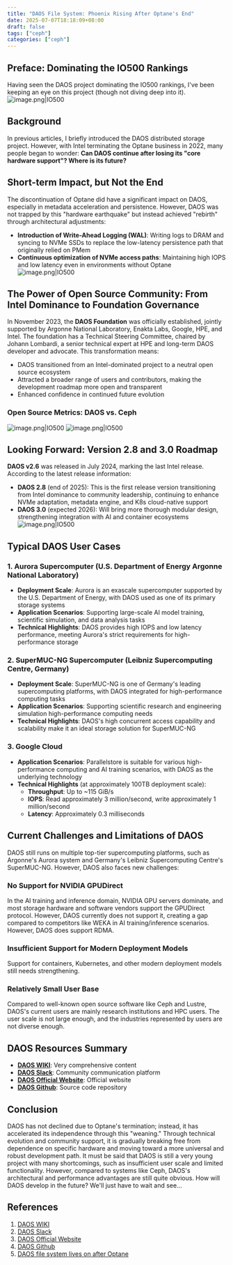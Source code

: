 ```yaml
---
title: "DAOS File System: Phoenix Rising After Optane's End"
date: 2025-07-07T18:18:09+08:00
draft: false
tags: ["ceph"]
categories: ["ceph"]
---
```

## Preface: Dominating the IO500 Rankings
Having seen the DAOS project dominating the IO500 rankings, I've been keeping an eye on this project (though not diving deep into it).
![image.png|IO500](../../image/io500.png)
## Background
In previous articles, I briefly introduced the DAOS distributed storage project.
However, with Intel terminating the Optane business in 2022, many people began to wonder: **Can DAOS continue after losing its "core hardware support"? Where is its future?**
## Short-term Impact, but Not the End
The discontinuation of Optane did have a significant impact on DAOS, especially in metadata acceleration and persistence. However, DAOS was not trapped by this "hardware earthquake" but instead achieved "rebirth" through architectural adjustments:
- **Introduction of Write-Ahead Logging (WAL)**: Writing logs to DRAM and syncing to NVMe SSDs to replace the low-latency persistence path that originally relied on PMem
- **Continuous optimization of NVMe access paths**: Maintaining high IOPS and low latency even in environments without Optane
![image.png|IO500](../../image/daos01.png)
## The Power of Open Source Community: From Intel Dominance to Foundation Governance
In November 2023, the **DAOS Foundation** was officially established, jointly supported by Argonne National Laboratory, Enakta Labs, Google, HPE, and Intel. The foundation has a Technical Steering Committee, chaired by Johann Lombardi, a senior technical expert at HPE and long-term DAOS developer and advocate.
This transformation means:
- DAOS transitioned from an Intel-dominated project to a neutral open source ecosystem
- Attracted a broader range of users and contributors, making the development roadmap more open and transparent
- Enhanced confidence in continued future evolution
### Open Source Metrics: DAOS vs. Ceph
![image.png|IO500](../../image/star.png)
![image.png|IO500](../../image/company.png)
## Looking Forward: Version 2.8 and 3.0 Roadmap
**DAOS v2.6** was released in July 2024, marking the last Intel release.
According to the latest release information:
- **DAOS 2.8** (end of 2025): This is the first release version transitioning from Intel dominance to community leadership, continuing to enhance NVMe adaptation, metadata engine, and K8s cloud-native support
- **DAOS 3.0** (expected 2026): Will bring more thorough modular design, strengthening integration with AI and container ecosystems
![image.png|IO500](../../image/roadmap.png)
## Typical DAOS User Cases
### 1. Aurora Supercomputer (U.S. Department of Energy Argonne National Laboratory)
- **Deployment Scale**: Aurora is an exascale supercomputer supported by the U.S. Department of Energy, with DAOS used as one of its primary storage systems
- **Application Scenarios**: Supporting large-scale AI model training, scientific simulation, and data analysis tasks
- **Technical Highlights**: DAOS provides high IOPS and low latency performance, meeting Aurora's strict requirements for high-performance storage
### 2. SuperMUC-NG Supercomputer (Leibniz Supercomputing Centre, Germany)
- **Deployment Scale**: SuperMUC-NG is one of Germany's leading supercomputing platforms, with DAOS integrated for high-performance computing tasks
- **Application Scenarios**: Supporting scientific research and engineering simulation high-performance computing needs
- **Technical Highlights**: DAOS's high concurrent access capability and scalability make it an ideal storage solution for SuperMUC-NG
### 3. Google Cloud
- **Application Scenarios**: Parallelstore is suitable for various high-performance computing and AI training scenarios, with DAOS as the underlying technology
- **Technical Highlights** (at approximately 100TB deployment scale):
  - **Throughput**: Up to ~115 GiB/s
  - **IOPS**: Read approximately 3 million/second, write approximately 1 million/second
  - **Latency**: Approximately 0.3 milliseconds
## Current Challenges and Limitations of DAOS
DAOS still runs on multiple top-tier supercomputing platforms, such as Argonne's Aurora system and Germany's Leibniz Supercomputing Centre's SuperMUC-NG. However, DAOS also faces new challenges:
### No Support for NVIDIA GPUDirect
In the AI training and inference domain, NVIDIA GPU servers dominate, and most storage hardware and software vendors support the GPUDirect protocol. However, DAOS currently does not support it, creating a gap compared to competitors like WEKA in AI training/inference scenarios. However, DAOS does support RDMA.
### Insufficient Support for Modern Deployment Models
Support for containers, Kubernetes, and other modern deployment models still needs strengthening.
### Relatively Small User Base
Compared to well-known open source software like Ceph and Lustre, DAOS's current users are mainly research institutions and HPC users. The user scale is not large enough, and the industries represented by users are not diverse enough.
## DAOS Resources Summary
- **[DAOS WIKI](https://daos-stack.github.io/)**: Very comprehensive content
- **[DAOS Slack](https://daos-stack.slack.com/)**: Community communication platform
- **[DAOS Official Website](https://daos.io/)**: Official website
- **[DAOS Github](https://github.com/daos-stack/daos)**: Source code repository
## Conclusion
DAOS has not declined due to Optane's termination; instead, it has accelerated its independence through this "weaning." Through technical evolution and community support, it is gradually breaking free from dependence on specific hardware and moving toward a more universal and robust development path.
It must be said that DAOS is still a very young project with many shortcomings, such as insufficient user scale and limited functionality. However, compared to systems like Ceph, DAOS's architectural and performance advantages are still quite obvious.
How will DAOS develop in the future? We'll just have to wait and see...
## References
1. [DAOS WIKI](https://daos-stack.github.io/)
2. [DAOS Slack](https://daos-stack.slack.com/)
3. [DAOS Official Website](https://daos.io/)
4. [DAOS Github](https://github.com/daos-stack/daos)
5. [DAOS file system lives on after Optane](https://zhuanlan.zhihu.com/p/1910394685379282773) 

